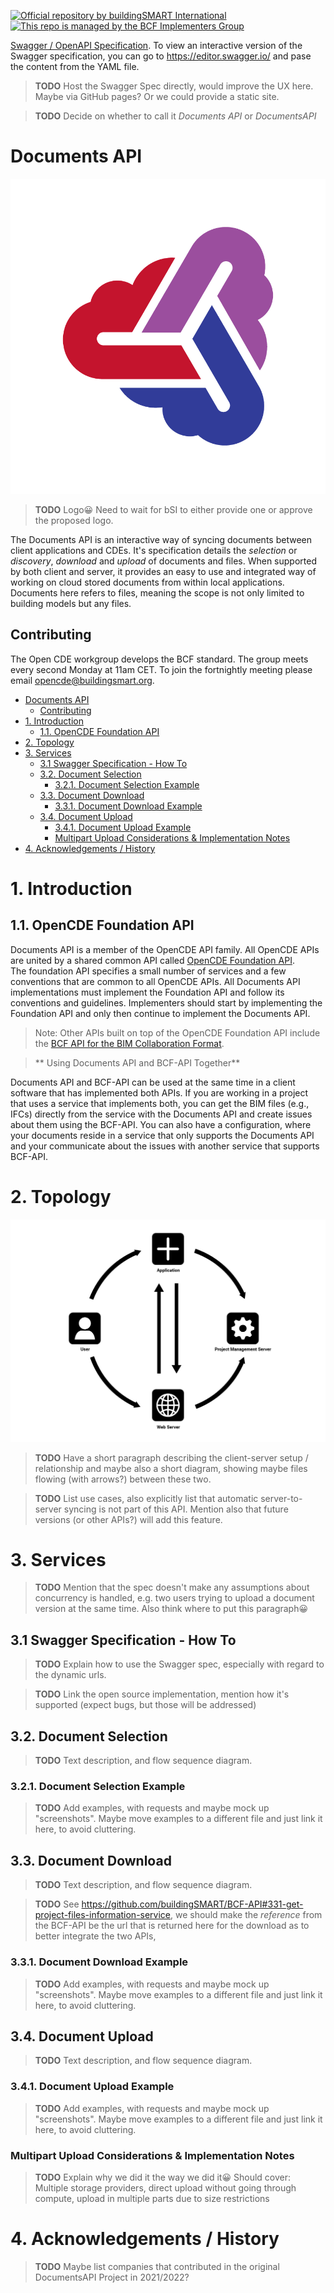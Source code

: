 [![Official repository by buildingSMART International](https://img.shields.io/badge/buildingSMART-Official%20Repository-orange.svg)](https://www.buildingsmart.org/)
[![This repo is managed by the BCF Implementers Group](https://img.shields.io/badge/-BCF%20Implementers%20Group-blue.svg)](https://img.shields.io/badge/-BCF%20Implementers%20Group-blue.svg)

[Swagger / OpenAPI Specification](./swagger.yaml). To view an interactive version of the Swagger specification, you can go to <https://editor.swagger.io/> and pase the content from the YAML file.

> **TODO** Host the Swagger Spec directly, would improve the UX here. Maybe via GitHub pages? Or we could provide a static site.

> **TODO** Decide on whether to call it _Documents API_ or _DocumentsAPI_

# Documents API

![Documents API Logo](./Images/CDE_Logo.png)

> **TODO** Logo😀 Need to wait for bSI to either provide one or approve the proposed logo.

The Documents API is an interactive way of syncing documents between client applications and CDEs. It's specification details the _selection_ or _discovery_, _download_ and _upload_ of documents and files. When supported by both client and server, it provides an easy to use and integrated way of working on cloud stored documents from within local applications. Documents here refers to files, meaning the scope is not only limited to building models but any files.

## Contributing

The Open CDE workgroup develops the BCF standard. The group meets every second Monday at 11am CET. To join the fortnightly meeting please email [opencde@buildingsmart.org](mailto:opencde@buildingsmart.org).

<!-- toc  https://ecotrust-canada.github.io/markdown-toc/ -->
- [Documents API](#documents-api)
  * [Contributing](#contributing)
- [1. Introduction](#1-introduction)
  * [1.1. OpenCDE Foundation API](#11-opencde-foundation-api)
- [2. Topology](#2-topology)
- [3. Services](#3-services)
  * [3.1 Swagger Specification - How To](#31-swagger-specification---how-to)
  * [3.2. Document Selection](#32-document-selection)
    + [3.2.1. Document Selection Example](#321-document-selection-example)
  * [3.3. Document Download](#33-document-download)
    + [3.3.1. Document Download Example](#331-document-download-example)
  * [3.4. Document Upload](#34-document-upload)
    + [3.4.1. Document Upload Example](#341-document-upload-example)
    + [Multipart Upload Considerations & Implementation Notes](#multipart-upload-considerations---implementation-notes)
- [4. Acknowledgements / History](#4-acknowledgements---history)
<!-- tocstop -->

# 1. Introduction

## 1.1. OpenCDE Foundation API

Documents API is a member of the OpenCDE API family. All OpenCDE APIs are united by a shared common API called [OpenCDE Foundation API](https://github.com/buildingSMART/foundation-API).  
The foundation API specifies a small number of services and a few conventions that are common to all OpenCDE APIs. All Documents API implementations must implement the Foundation API and follow its conventions and guidelines. Implementers should start by implementing the Foundation API and only then continue to implement the Documents API.

> Note: Other APIs built on top of the OpenCDE Foundation API include the [BCF API for the BIM Collaboration Format](https://github.com/buildingSMART/BCF-API).

> ** Using Documents API and BCF-API Together** 

Documents API and BCF-API can be used at the same time in a client software that has implemented both APIs. If you are working in a project that uses a service that implements both, you can get the BIM files (e.g., IFCs) directly from the service with the Documents API and create issues about them using the BCF-API. You can also have a configuration, where your documents reside in a service that only supports the Documents API and your communicate about the issues with another service that supports BCF-API.


# 2. Topology

![Documents API Topology](./Images/CDE_Overview_Diagram.png)

> **TODO** Have a short paragraph describing the client-server setup / relationship and maybe also a short diagram, showing maybe files flowing (with arrows?) between these two.

> **TODO** List use cases, also explicitly list that automatic server-to-server syncing is not part of this API. Mention also that future versions (or other APIs?) will add this feature.

# 3. Services

> **TODO** Mention that the spec doesn't make any assumptions about concurrency is handled, e.g. two users trying to upload a document version at the same time. Also think where to put this paragraph😀

## 3.1 Swagger Specification - How To

> **TODO** Explain how to use the Swagger spec, especially with regard to the dynamic urls.

> **TODO** Link the open source implementation, mention how it's supported (expect bugs, but those will be addressed)

## 3.2. Document Selection

> **TODO** Text description, and flow sequence diagram.

### 3.2.1. Document Selection Example

> **TODO** Add examples, with requests and maybe mock up "screenshots". Maybe move examples to a different file and just link it here, to avoid cluttering.

## 3.3. Document Download

> **TODO** Text description, and flow sequence diagram.

> **TODO** See <https://github.com/buildingSMART/BCF-API#331-get-project-files-information-service>, we should make the _reference_ from the BCF-API be the url that is returned here for the download as to better integrate the two APIs,

### 3.3.1. Document Download Example

> **TODO** Add examples, with requests and maybe mock up "screenshots". Maybe move examples to a different file and just link it here, to avoid cluttering.

## 3.4. Document Upload

> **TODO** Text description, and flow sequence diagram.

### 3.4.1. Document Upload Example

> **TODO** Add examples, with requests and maybe mock up "screenshots". Maybe move examples to a different file and just link it here, to avoid cluttering.

### Multipart Upload Considerations & Implementation Notes

> **TODO** Explain why we did it the way we did it😀 Should cover: Multiple storage providers, direct upload without going through compute, upload in multiple parts due to size restrictions

# 4. Acknowledgements / History

> **TODO** Maybe list companies that contributed in the original DocumentsAPI Project in 2021/2022?
